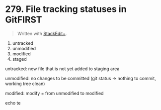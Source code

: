 # 279. File tracking statuses in GitFIRST


> Written with [StackEdit+](https://stackedit.net/).


1. untracked
2. unmodified
3. modified
4. staged

untracked: new file that is not yet added to staging area

unmodified: no changes to be committed (git status → nothing to commit, working tree clean)

modified: modify = from unmodified to modified

echo te
<!--stackedit_data:
eyJoaXN0b3J5IjpbMTc2NjQ3MTQ0MywtMTEwODQ2Nzg4MywxND
k4MDM4ODE0XX0=
-->